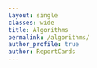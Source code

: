```yaml
---
layout: single
classes: wide
title: Algorithms
permalink: /algorithms/
author_profile: true
author: ReportCards
---
```

